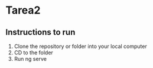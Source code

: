 # Tarea2

## Instructions to run
1. Clone the repository or folder into your local computer
2. CD to the folder
3. Run ng serve
